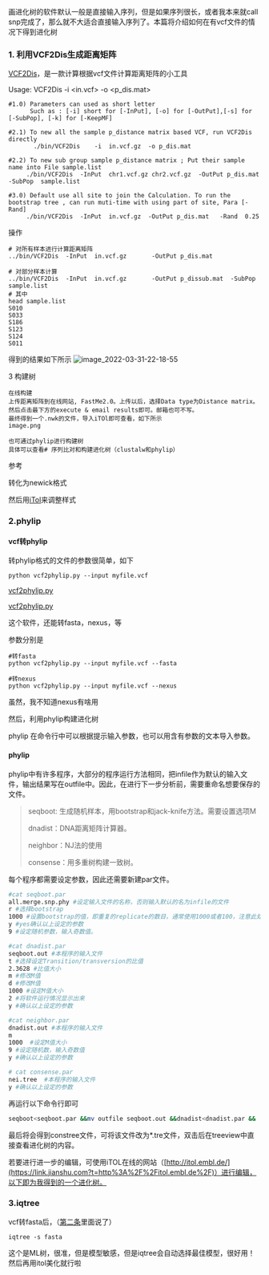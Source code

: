 画进化树的软件默认一般是直接输入序列，但是如果序列很长，或者我本来就call snp完成了，那么就不大适合直接输入序列了。本篇将介绍如何在有vcf文件的情况下得到进化树

### 1. 利用VCF2Dis生成距离矩阵

[VCF2Dis](https://github.com/BGI-shenzhen/VCF2Dis)，是一款计算根据vcf文件计算距离矩阵的小工具

Usage: VCF2Dis -i <in.vcf>  -o  <p_dis.mat>
```
#1.0) Parameters can used as short letter
	  Such as : [-i] short for [-InPut], [-o] for [-OutPut],[-s] for [-SubPop], [-k] for [-KeepMF]

#2.1) To new all the sample p_distance matrix based VCF, run VCF2Dis directly
	   ./bin/VCF2Dis    -i  in.vcf.gz  -o p_dis.mat

#2.2) To new sub group sample p_distance matrix ; Put their sample name into File sample.list
	 ./bin/VCF2Dis  -InPut  chr1.vcf.gz chr2.vcf.gz  -OutPut p_dis.mat  -SubPop  sample.list

#3.0) Default use all site to join the Calculation. To run the bootstrap tree , can run muti-time with using part of site, Para [-Rand]
	 ./bin/VCF2Dis  -InPut  in.vcf.gz  -OutPut p_dis.mat   -Rand  0.25
```
操作
```
# 对所有样本进行计算距离矩阵
../bin/VCF2Dis  -InPut  in.vcf.gz       -OutPut p_dis.mat

# 对部分样本计算
../bin/VCF2Dis  -InPut  in.vcf.gz       -OutPut p_dissub.mat  -SubPop  sample.list
# 其中
head sample.list
S010
S033
S186
S123
S124
S011
```
得到的结果如下所示
![image_2022-03-31-22-18-55](image_2022-03-31-22-18-55.png)

3 构建树

    在线构建
    上传距离矩阵到在线网站, FastMe2.0。上传以后，选择Data type为Distance matrix。 然后点击最下方的execute & email results即可。邮箱也可不写。
    最终得到一个.nwk的文件，导入iTOl即可查看，如下所示
    image.png

    也可通过phylip进行构建树
    具体可以查看# 序列比对和构建进化树（clustalw和phylip）

参考

转化为newick格式

然后用[iTol](https://itol.embl.de/)来调整样式

### 2.phylip

#### vcf转phylip

转phylip格式的文件的参数很简单，如下
```
python vcf2phylip.py --input myfile.vcf  
```

[vcf2phylip.py](https://github.com/edgardomortiz/vcf2phylip)

[vcf2phylip.py](./appendix/vcf画进化树/vcf2phylip.py)

这个软件，还能转fasta，nexus，等

参数分别是
```
#转fasta
python vcf2phylip.py --input myfile.vcf --fasta 

#转nexus
python vcf2phylip.py --input myfile.vcf --nexus 
```
虽然，我不知道nexus有啥用

然后，利用phylip构建进化树

phylip 在命令行中可以根据提示输入参数，也可以用含有参数的文本导入参数。

#### phylip
phylip中有许多程序，大部分的程序运行方法相同，把infile作为默认的输入文件，输出结果写在outfile中。因此，在进行下一步分析前，需要重命名想要保存的文件。

> seqboot: 生成随机样本，用bootstrap和jack-knife方法。需要设置选项M
> 
> dnadist：DNA距离矩阵计算器。
> 
> neighbor：NJ法的使用
> 
> consense：用多重树构建一致树。

每个程序都需要设定参数，因此还需要新建par文件。

```bash
#cat seqboot.par
all.merge.snp.phy #设定输入文件的名称，否则输入默认的名为infile的文件
r #选择bootstrap
1000 #设置bootstrap的值，即重复的replicate的数目，通常使用1000或者100，注意此处设定好后，后续两步的M值也为1000或者100
y #yes确认以上设定的参数
9 #设定随机参数，输入奇数值。

#cat dnadist.par
seqboot.out #本程序的输入文件
t #选择设定Transition/transversion的比值
2.3628 #比值大小
m #修改M值
d #修改M值
1000 #设定M值大小
2 #将软件运行情况显示出来
y #确认以上设定的参数

#cat neighbor.par
dnadist.out #本程序的输入文件
m 
1000  #设定M值大小
9 #设定随机数，输入奇数值
y #确认以上设定的参数

# cat consense.par
nei.tree  #本程序的输入文件
y #确认以上设定的参数
```

再运行以下命令行即可
```bash
seqboot<seqboot.par &&mv outfile seqboot.out &&dnadist<dnadist.par &&  mv outfile dnadist.out && neighbor<neighbor.par && mv  outfile nei.out && mv outtree nei.tree  && consense<consense.par && mv outfile cons.out && mv outtree constree
```
最后将会得到constree文件，可将该文件改为*.tre文件，双击后在treeview中直接查看进化树的内容。

若要进行进一步的编辑，可使用iTOL在线的网站（[http://itol.embl.de/](https://link.jianshu.com?t=http%3A%2F%2Fitol.embl.de%2F)）进行编辑，以下即为我得到的一个进化树。

### 3.iqtree
vcf转fasta后，（[第二条](#vcf转phylip)里面说了）
```
iqtree -s fasta
```
这个是ML树，很准，但是模型敏感，但是iqtree会自动选择最佳模型，很好用！
然后再用itol美化就行啦